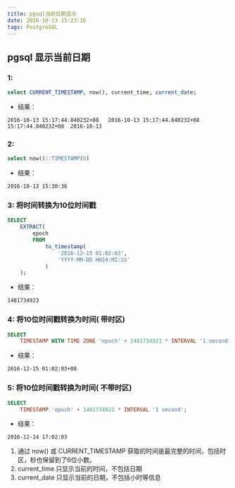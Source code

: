 ```yaml
---
title: pgsql当前日期显示
date: 2016-10-13 15:23:16
tags: PostgreSQL 
---
```


## pgsql 显示当前日期

### 1:
```sql
select CURRENT_TIMESTAMP, now(), current_time, current_date;
```
- 结果：
```
2016-10-13 15:17:44.840232+08	2016-10-13 15:17:44.840232+08	15:17:44.840232+08	2016-10-13
```
### 2:
```sql
select now()::TIMESTAMP(0)
```
- 结果：
```
2016-10-13 15:30:36
```
### 3: 将时间转换为10位时间戳
```sql
SELECT
	EXTRACT(
		epoch
		FROM
			to_timestamp(
				'2016-12-15 01:02:03',
				'YYYY-MM-DD HH24:MI:SS'
			)
	);
```
- 结果：
```
1481734923
```
### 4: 将10位时间戳转换为时间( 带时区)
```sql
SELECT
	TIMESTAMP WITH TIME ZONE 'epoch' + 1481734923 * INTERVAL '1 second';
```
- 结果：
```
2016-12-15 01:02:03+08
```
### 5: 将10位时间戳转换为时间( 不带时区)
```sql
SELECT
	TIMESTAMP 'epoch' + 1481734923 * INTERVAL '1 second';
```
- 结果：
```
2016-12-14 17:02:03
```
1.  通过 now() 或 CURRENT_TIMESTAMP 获取的时间是最完整的时间，包括时区，秒也保留到了6位小数。
2.  current_time 只显示当前的时间，不包括日期
3.  current_date 只显示当前的日期，不包括小时等信息